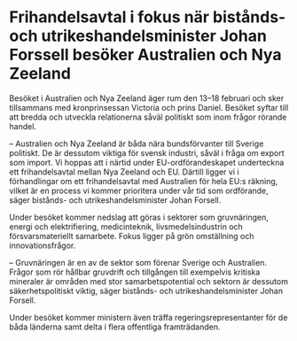 # Frihandelsavtal i fokus när bistånds- och utrikeshandelsminister Johan Forssell besöker Australien och Nya Zeeland

Besöket i Australien och Nya Zeeland äger rum den 13–18 februari och sker tillsammans med kronprinsessan Victoria och prins Daniel. Besöket syftar till att bredda och utveckla relationerna såväl politiskt som inom frågor rörande handel.

– Australien och Nya Zeeland är båda nära bundsförvanter till Sverige politiskt. De är dessutom viktiga för svensk industri, såväl i fråga om export som import. Vi hoppas att i närtid under EU-ordförandeskapet underteckna ett frihandelsavtal mellan Nya Zeeland och EU. Därtill ligger vi i förhandlingar om ett frihandelsavtal med Australien för hela EU:s räkning, vilket är en process vi kommer prioritera under vår tid som ordförande, säger bistånds- och utrikeshandelsminister Johan Forsell.

Under besöket kommer nedslag att göras i sektorer som gruvnäringen, energi och elektrifiering, medicinteknik, livsmedelsindustrin och försvarsmateriellt samarbete. Fokus ligger på grön omställning och innovationsfrågor.

– Gruvnäringen är en av de sektor som förenar Sverige och Australien. Frågor som rör hållbar gruvdrift och tillgången till exempelvis kritiska mineraler är områden med stor samarbetspotential och sektorn är dessutom säkerhetspolitiskt viktig, säger bistånds- och utrikeshandelsminister Johan Forsell.

Under besöket kommer ministern även träffa regeringsrepresentanter för de båda länderna samt delta i flera offentliga framträdanden.
